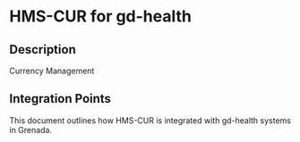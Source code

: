 # HMS-CUR for gd-health

## Description

Currency Management

## Integration Points

This document outlines how HMS-CUR is integrated with gd-health systems in Grenada.

